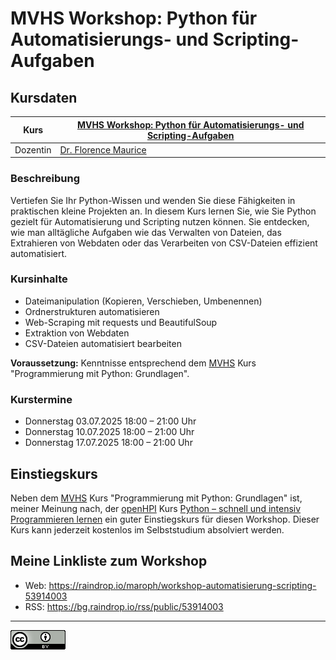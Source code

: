 # MVHS Workshop: Python für Automatisierungs- und Scripting-Aufgaben

## Kursdaten

| Kurs     | [MVHS Workshop: Python für Automatisierungs- und Scripting-Aufgaben](https://www.mvhs.de/kurse/online-programm/it-digitales/workshop-python-fuer-automatisierungs-und-scripting-aufgaben/online-kurs-460-C-U486390) |
|----------|---------------------------------------------------------------------------------------------------------------------------------------------------------------------------------------------------------------------|
| Dozentin | [Dr. Florence Maurice](https://www.maurice-web.de/)                                                                                                                                                                 |

### Beschreibung
Vertiefen Sie Ihr Python-Wissen und
wenden Sie diese Fähigkeiten in
praktischen kleine Projekten an. In
diesem Kurs lernen Sie, wie Sie Python
gezielt für Automatisierung und Scripting
nutzen können. Sie entdecken, wie man
alltägliche Aufgaben wie das Verwalten
von Dateien, das Extrahieren von Webdaten
oder das Verarbeiten von CSV-Dateien
effizient automatisiert.

### Kursinhalte
* Dateimanipulation (Kopieren, Verschieben, Umbenennen)
* Ordnerstrukturen automatisieren
* Web-Scraping mit requests und BeautifulSoup
* Extraktion von Webdaten
* CSV-Dateien automatisiert bearbeiten

**Voraussetzung:** Kenntnisse entsprechend dem
[MVHS](https://www.mvhs.de/) Kurs "Programmierung mit Python: Grundlagen".

### Kurstermine
* Donnerstag 03.07.2025 18:00 – 21:00 Uhr
* Donnerstag 10.07.2025 18:00 – 21:00 Uhr
* Donnerstag 17.07.2025 18:00 – 21:00 Uhr

## Einstiegskurs
Neben dem [MVHS](https://www.mvhs.de/) Kurs
"Programmierung mit Python: Grundlagen" ist,
meiner Meinung nach, der 
[openHPI](https://open.hpi.de/) Kurs [Python – schnell und intensiv Programmieren lernen](https://open.hpi.de/courses/python2024)
ein guter Einstiegskurs für diesen Workshop.
Dieser Kurs kann jederzeit kostenlos im
Selbststudium absolviert werden.

## Meine Linkliste zum Workshop
* Web: <https://raindrop.io/maroph/workshop-automatisierung-scripting-53914003>
* RSS: <https://bg.raindrop.io/rss/public/53914003>

---

[![CC-BY 4.0](./assets/cc-by_88x31.png)](https://creativecommons.org/licenses/by/4.0/)
